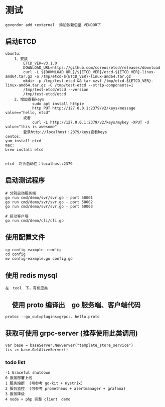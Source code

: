 # 测试
    govendor add +external  添加依赖包至 VENDOR下
## 启动ETCD
``` 
ubuntu:
    1、安装
        ETCD_VER=v3.1.0
        DOWNLOAD_URL=https://github.com/coreos/etcd/releases/download
        curl -L ${DOWNLOAD_URL}/${ETCD_VER}/etcd-${ETCD_VER}-linux-amd64.tar.gz -o /tmp/etcd-${ETCD_VER}-linux-amd64.tar.gz
        mkdir -p /tmp/test-etcd && tar xzvf /tmp/etcd-${ETCD_VER}-linux-amd64.tar.gz -C /tmp/test-etcd --strip-components=1
        /tmp/test-etcd/etcd --version
        /tmp/test-etcd/etcd
    2、增加查看keys
            sudo apt install httpie
            http PUT http://127.0.0.1:2379/v2/keys/message value=="hello, etcd"
        或者
            curl -L http://127.0.0.1:2379/v2/keys/mykey -XPUT -d value="this is awesome"
        登录http://localhost：2379/keys查看keys
centos:
yum install etcd
mac:
brew install etcd


etcd  将会启动在：localhost:2379
```
## 启动测试程序

    # 分别启动服务端
    go run cmd/demo/svr/svr.go - port 50001
    go run cmd/demo/svr/svr.go - port 50002
    go run cmd/demo/svr/svr.go - port 50003

    # 启动客户端
    go run cmd/demo/cli/cli.go
    
## 使用配置文件
    cp config-eaxmple　config
    cd config
    mv config-eaxmple.go config.go
## 使用 redis mysql
    在　tool　下，有相应类
## 　使用 proto 编译出　go 服务端、客户端代码
    protoc --go_out=plugins=grpc:. hello.proto
    
## 获取可使用 grpc-server (推荐使用此类调用)
    var base = baseServer.NewServer("template_store_service")
    lis := base.GetAliveServer()
    
 ### todo list
    -1 Graceful shutdown 
    0 服务部署上线
    1 服务熔断  (可参考 go-kit + Hystrix)
    2 服务监控  (可参考 prometheus + alertmanager + grafana)
    3 服务降级
    4 node + php 完整 client　demo